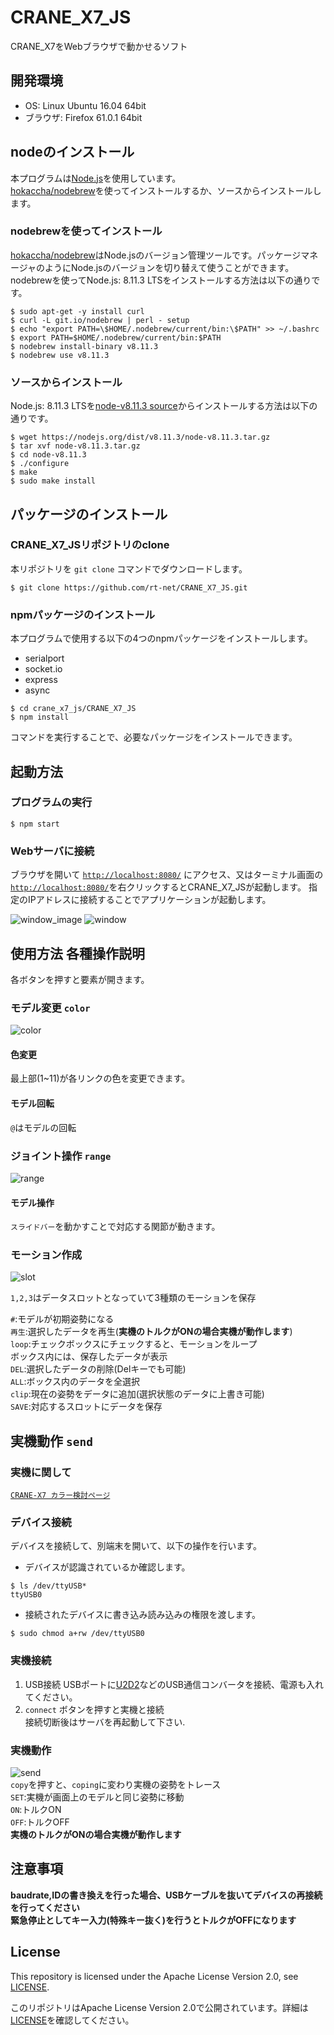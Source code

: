 # CRANE_X7_JS

CRANE_X7をWebブラウザで動かせるソフト

## 開発環境

- OS: Linux Ubuntu 16.04 64bit
- ブラウザ: Firefox 61.0.1 64bit

## nodeのインストール

本プログラムは[Node.js](https://nodejs.org/ja/)を使用しています。  
[hokaccha/nodebrew](https://github.com/hokaccha/nodebrew)を使ってインストールするか、ソースからインストールします。

### nodebrewを使ってインストール

[hokaccha/nodebrew](https://github.com/hokaccha/nodebrew)はNode.jsのバージョン管理ツールです。パッケージマネージャのようにNode.jsのバージョンを切り替えて使うことができます。  
nodebrewを使ってNode.js: 8.11.3 LTSをインストールする方法は以下の通りです。

``` 
$ sudo apt-get -y install curl
$ curl -L git.io/nodebrew | perl - setup
$ echo "export PATH=\$HOME/.nodebrew/current/bin:\$PATH" >> ~/.bashrc
$ export PATH=$HOME/.nodebrew/current/bin:$PATH
$ nodebrew install-binary v8.11.3
$ nodebrew use v8.11.3
```

### ソースからインストール

Node.js: 8.11.3 LTSを[node-v8.11.3 source](https://nodejs.org/dist/v8.11.3/node-v8.11.3.tar.gz)からインストールする方法は以下の通りです。

``` 
$ wget https://nodejs.org/dist/v8.11.3/node-v8.11.3.tar.gz
$ tar xvf node-v8.11.3.tar.gz
$ cd node-v8.11.3
$ ./configure
$ make
$ sudo make install
```

## パッケージのインストール

### CRANE_X7_JSリポジトリのclone

本リポジトリを `git clone` コマンドでダウンロードします。

```
$ git clone https://github.com/rt-net/CRANE_X7_JS.git 
```

### npmパッケージのインストール

本プログラムで使用する以下の4つのnpmパッケージをインストールします。

- serialport
- socket.io
- express
- async

```
$ cd crane_x7_js/CRANE_X7_JS
$ npm install
```

コマンドを実行することで、必要なパッケージをインストールできます。

## 起動方法

### プログラムの実行

```
$ npm start
```

### Webサーバに接続

ブラウザを開いて [`http://localhost:8080/`](http://localhost:8080/) にアクセス、又はターミナル画面の[`http://localhost:8080/`](http://localhost:8080/)を右クリックするとCRANE_X7_JSが起動します。
指定のIPアドレスに接続することでアプリケーションが起動します。

![window_image](https://github.com/rt-net/crane_x7_js/blob/image/img/window_image.png)
![window](https://github.com/rt-net/crane_x7_js/blob/image/img/window.png)

## 使用方法 各種操作説明
各ボタンを押すと要素が開きます。
### モデル変更 `color`
![color](https://github.com/rt-net/crane_x7_js/blob/image/img/color.png)
#### 色変更
 最上部(1~11)が各リンクの色を変更できます。

#### モデル回転
 `@`はモデルの回転

### ジョイント操作 `range`
![range](https://github.com/rt-net/crane_x7_js/blob/image/img/range.jpg)   
#### モデル操作
 `スライドバー`を動かすことで対応する関節が動きます。


### モーション作成
![slot](https://github.com/rt-net/crane_x7_js/blob/image/img/slot.jpg)     

 `1,2,3`はデータスロットとなっていて3種類のモーションを保存 
 
 `#`:モデルが初期姿勢になる     
 `再生`:選択したデータを再生(**実機のトルクがONの場合実機が動作します**)   
 `loop`:チェックボックスにチェックすると、モーションをループ   
 ボックス内には、保存したデータが表示   
  `DEL`:選択したデータの削除(Delキーでも可能)   
  `ALL`:ボックス内のデータを全選択   
  `clip`:現在の姿勢をデータに追加(選択状態のデータに上書き可能)   
  `SAVE`:対応するスロットにデータを保存   

## 実機動作 `send`
### 実機に関して
[`CRANE-X7 カラー検討ページ`](https://www.rt-net.jp/CRANE-X7/index.html)

### デバイス接続

デバイスを接続して、別端末を開いて、以下の操作を行います。

- デバイスが認識されているか確認します。

```
$ ls /dev/ttyUSB*  
ttyUSB0
```

- 接続されたデバイスに書き込み読み込みの権限を渡します。

```
$ sudo chmod a+rw /dev/ttyUSB0
```

### 実機接続

1. USB接続
    USBポートに[U2D2](https://www.rt-shop.jp/index.php?main_page=product_info&products_id=3618)などのUSB通信コンバータを接続、電源も入れてください。  
1. `connect` ボタンを押すと実機と接続   
接続切断後はサーバを再起動して下さい.

### 実機動作
![send](https://github.com/rt-net/crane_x7_js/blob/image/img/send.png)   
`copy`を押すと、`coping`に変わり実機の姿勢をトレース   
`SET`:実機が画面上のモデルと同じ姿勢に移動   
`ON`:トルクON  
`OFF`:トルクOFF    
**実機のトルクがONの場合実機が動作します**   

## 注意事項

__baudrate,IDの書き換えを行った場合、USBケーブルを抜いてデバイスの再接続を行ってください__   
__緊急停止としてキー入力(特殊キー抜く)を行うとトルクがOFFになります__

## License

This repository is licensed under the Apache License Version 2.0, see [LICENSE](./LICENSE).

このリポジトリはApache License Version 2.0で公開されています。詳細は[LICENSE](./LICENSE)を確認してください。
